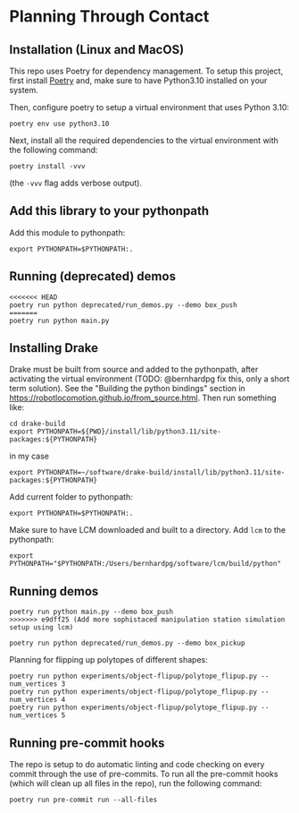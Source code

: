 # Planning Through Contact

## Installation (Linux and MacOS)
This repo uses Poetry for dependency management. To setup this project, first install [Poetry](https://python-poetry.org/docs/#installation) and, make sure to have Python3.10 installed on your system.

Then, configure poetry to setup a virtual environment that uses Python 3.10:
```
poetry env use python3.10
```

Next, install all the required dependencies to the virtual environment with the following command:
```
poetry install -vvv
```
(the `-vvv` flag adds verbose output).

## Add this library to your pythonpath
Add this module to pythonpath:

```
export PYTHONPATH=$PYTHONPATH:.
```

## Running (deprecated) demos
```
<<<<<<< HEAD
poetry run python deprecated/run_demos.py --demo box_push
=======
poetry run python main.py
```

## Installing Drake
Drake must be built from source and added to the pythonpath, after activating the virtual environment (TODO: @bernhardpg fix this, only a short term solution). See the "Building the python bindings" section in https://robotlocomotion.github.io/from_source.html.
Then run something like:
```
cd drake-build
export PYTHONPATH=${PWD}/install/lib/python3.11/site-packages:${PYTHONPATH}
```
in my case
```
export PYTHONPATH=~/software/drake-build/install/lib/python3.11/site-packages:${PYTHONPATH}
```

Add current folder to pythonpath:
```
export PYTHONPATH=$PYTHONPATH:.
```

Make sure to have LCM downloaded and built to a directory. Add `lcm` to the pythonpath:
```
export PYTHONPATH="$PYTHONPATH:/Users/bernhardpg/software/lcm/build/python"
```

## Running demos
```
poetry run python main.py --demo box_push
>>>>>>> e9dff25 (Add more sophistaced manipulation station simulation setup using lcm)
```

```
poetry run python deprecated/run_demos.py --demo box_pickup
```

Planning for flipping up polytopes of different shapes:
```
poetry run python experiments/object-flipup/polytope_flipup.py --num_vertices 3
poetry run python experiments/object-flipup/polytope_flipup.py --num_vertices 4
poetry run python experiments/object-flipup/polytope_flipup.py --num_vertices 5

```

## Running pre-commit hooks
The repo is setup to do automatic linting and code checking on every commit through the use of pre-commits. To run all the pre-commit hooks (which will clean up all files in the repo), run the following command:
```
poetry run pre-commit run --all-files
```

